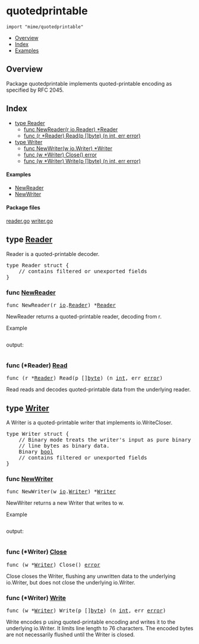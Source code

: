 

# quotedprintable
`import "mime/quotedprintable"`

* [Overview](#pkg-overview)
* [Index](#pkg-index)
* [Examples](#pkg-examples)

## <a id="pkg-overview">Overview</a>
Package quotedprintable implements quoted-printable encoding as specified by
RFC 2045.




## <a id="pkg-index">Index</a>
* [type Reader](#Reader)
  * [func NewReader(r io.Reader) *Reader](#NewReader)
  * [func (r *Reader) Read(p []byte) (n int, err error)](#Reader.Read)
* [type Writer](#Writer)
  * [func NewWriter(w io.Writer) *Writer](#NewWriter)
  * [func (w *Writer) Close() error](#Writer.Close)
  * [func (w *Writer) Write(p []byte) (n int, err error)](#Writer.Write)


#### <a id="pkg-examples">Examples</a>
* [NewReader](#example_NewReader)
* [NewWriter](#example_NewWriter)


#### <a id="pkg-files">Package files</a>
[reader.go](https://golang.org/src/mime/quotedprintable/reader.go) [writer.go](https://golang.org/src/mime/quotedprintable/writer.go) 








## <a id="Reader">type</a> [Reader](https://golang.org/src/mime/quotedprintable/reader.go?s=362:485#L7)
Reader is a quoted-printable decoder.


<pre>type Reader struct {
    <span class="comment">// contains filtered or unexported fields</span>
}
</pre>









### <a id="NewReader">func</a> [NewReader](https://golang.org/src/mime/quotedprintable/reader.go?s=552:587#L14)
<pre>func NewReader(r <a href="/pkg/io/">io</a>.<a href="/pkg/io/#Reader">Reader</a>) *<a href="#Reader">Reader</a></pre>
NewReader returns a quoted-printable reader, decoding from r.


<a id="example_NewReader">Example</a>
```go
```

output:
```txt
```




### <a id="Reader.Read">func</a> (\*Reader) [Read](https://golang.org/src/mime/quotedprintable/reader.go?s=1504:1554#L62)
<pre>func (r *<a href="#Reader">Reader</a>) Read(p []<a href="/pkg/builtin/#byte">byte</a>) (n <a href="/pkg/builtin/#int">int</a>, err <a href="/pkg/builtin/#error">error</a>)</pre>
Read reads and decodes quoted-printable data from the underlying reader.




## <a id="Writer">type</a> [Writer](https://golang.org/src/mime/quotedprintable/writer.go?s=294:491#L2)
A Writer is a quoted-printable writer that implements io.WriteCloser.


<pre>type Writer struct {
<span id="Writer.Binary"></span>    <span class="comment">// Binary mode treats the writer&#39;s input as pure binary and processes end of</span>
    <span class="comment">// line bytes as binary data.</span>
    Binary <a href="/pkg/builtin/#bool">bool</a>
    <span class="comment">// contains filtered or unexported fields</span>
}
</pre>









### <a id="NewWriter">func</a> [NewWriter](https://golang.org/src/mime/quotedprintable/writer.go?s=545:580#L14)
<pre>func NewWriter(w <a href="/pkg/io/">io</a>.<a href="/pkg/io/#Writer">Writer</a>) *<a href="#Writer">Writer</a></pre>
NewWriter returns a new Writer that writes to w.


<a id="example_NewWriter">Example</a>
```go
```

output:
```txt
```




### <a id="Writer.Close">func</a> (\*Writer) [Close](https://golang.org/src/mime/quotedprintable/writer.go?s=1499:1529#L57)
<pre>func (w *<a href="#Writer">Writer</a>) Close() <a href="/pkg/builtin/#error">error</a></pre>
Close closes the Writer, flushing any unwritten data to the underlying
io.Writer, but does not close the underlying io.Writer.




### <a id="Writer.Write">func</a> (\*Writer) [Write](https://golang.org/src/mime/quotedprintable/writer.go?s=822:873#L21)
<pre>func (w *<a href="#Writer">Writer</a>) Write(p []<a href="/pkg/builtin/#byte">byte</a>) (n <a href="/pkg/builtin/#int">int</a>, err <a href="/pkg/builtin/#error">error</a>)</pre>
Write encodes p using quoted-printable encoding and writes it to the
underlying io.Writer. It limits line length to 76 characters. The encoded
bytes are not necessarily flushed until the Writer is closed.







